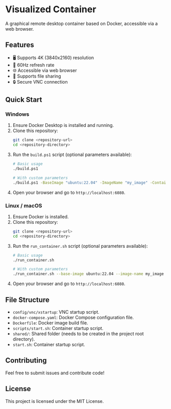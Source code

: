 # Visualized Container

A graphical remote desktop container based on Docker, accessible via a web browser.

## Features

- 🖥️ Supports 4K (3840x2160) resolution
- 🚀 60Hz refresh rate
- 🌐 Accessible via web browser
- 📁 Supports file sharing
- 🔒 Secure VNC connection

## Quick Start

### Windows

1. Ensure Docker Desktop is installed and running.
2. Clone this repository:
   ```sh
   git clone <repository-url>
   cd <repository-directory>
   ```
3. Run the `build.ps1` script (optional parameters available):
   ```sh
   # Basic usage
   ./build.ps1

   # With custom parameters
   ./build.ps1 -BaseImage "ubuntu:22.04" -ImageName "my_image" -ContainerName "my_desktop"
   ```
4. Open your browser and go to `http://localhost:6080`.

### Linux / macOS

1. Ensure Docker is installed.
2. Clone this repository:
   ```sh
   git clone <repository-url>
   cd <repository-directory>
   ```
3. Run the `run_container.sh` script (optional parameters available):
   ```sh
   # Basic usage
   ./run_container.sh

   # With custom parameters
   ./run_container.sh --base-image ubuntu:22.04 --image-name my_image --container-name my_desktop
   ```
4. Open your browser and go to `http://localhost:6080`.

## File Structure

- `config/vnc/xstartup`: VNC startup script.
- `docker-compose.yaml`: Docker Compose configuration file.
- `Dockerfile`: Docker image build file.
- `scripts/start.sh`: Container startup script.
- `shared/`: Shared folder (needs to be created in the project root directory).
- `start.sh`: Container startup script.

## Contributing

Feel free to submit issues and contribute code!

## License

This project is licensed under the MIT License.